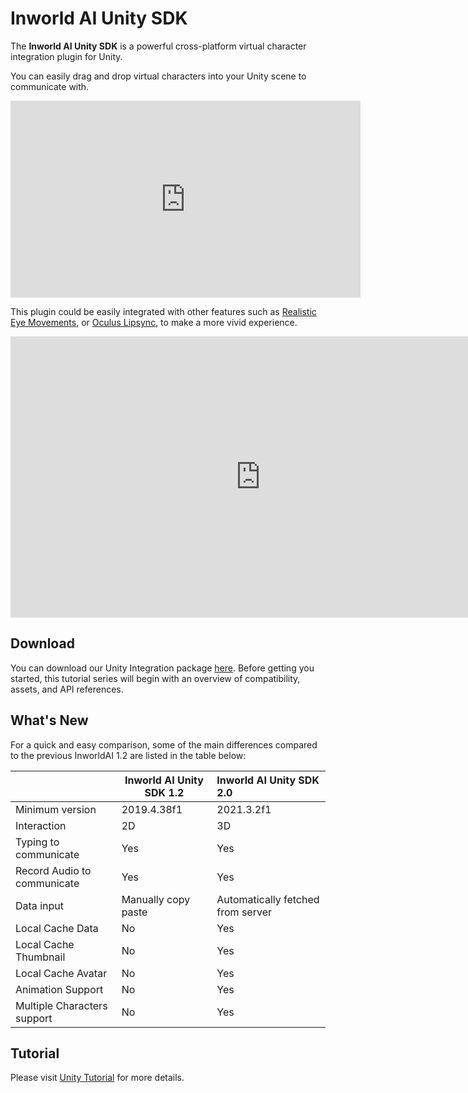 # Inworld AI Unity SDK

The **Inworld AI Unity SDK** is a powerful cross-platform virtual character integration plugin for Unity. 

You can easily drag and drop virtual characters into your Unity scene to communicate with.
<iframe width="560" height="315" src="https://www.youtube.com/embed/rac60WK0NUQ" title="YouTube video player" frameborder="0" allow="accelerometer; autoplay; clipboard-write; encrypted-media; gyroscope; picture-in-picture; web-share" allowfullscreen></iframe>

This plugin could be easily integrated with other features such as [Realistic Eye Movements](https://assetstore.unity.com/packages/tools/animation/realistic-eye-movements-29168), or [Oculus Lipsync](https://developer.oculus.com/downloads/package/oculus-lipsync-unity/), to make a more vivid experience.
<iframe width="800" height="450" src="https://www.youtube.com/embed/Ytmdx3bB2TE" title="Inworld.AI Unity SDK: Integrate with Lip Syncing and Head Eye Movements" frameborder="0" allow="accelerometer; autoplay; clipboard-write; encrypted-media; gyroscope; picture-in-picture" allowfullscreen></iframe>


## Download

You can download our Unity Integration package [here](https://storage.googleapis.com/assets-inworld-ai/unity-packages/InworldAI_latest.unitypackage). Before getting you started, this tutorial series will begin with an overview of compatibility, assets, and API references.

## What's New
For a quick and easy comparison, some of the main differences compared to the previous InworldAI 1.2 are listed in the table below:

| | Inworld AI Unity SDK 1.2 | Inworld AI Unity SDK 2.0 |
| -- | -- | :-- |
Minimum version | 2019.4.38f1 | 2021.3.2f1 |
Interaction | 2D | 3D |
Typing to communicate | Yes | Yes |
Record Audio to communicate | Yes | Yes |
Data input | Manually copy paste | Automatically fetched from server |
Local Cache Data | No | Yes |
Local Cache Thumbnail | No | Yes |
Local Cache Avatar | No | Yes |
Animation Support | No | Yes |
Multiple Characters support | No | Yes |

## Tutorial

Please visit [Unity Tutorial](https://docs.inworld.ai/docs/tutorial-integrations/Unity/) for more details.

